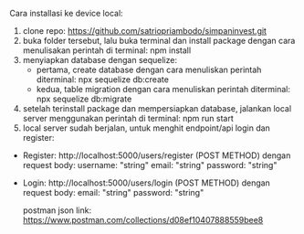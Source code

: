 Cara installasi ke device local:

1. clone repo: https://github.com/satriopriambodo/simpaninvest.git
2. buka folder tersebut, lalu buka terminal dan install package dengan cara menulisakan perintah di terminal: npm install
3. menyiapkan database dengan sequelize:
   - pertama, create database dengan cara menuliskan perintah diterminal: npx sequelize db:create
   - kedua, table migration dengan cara menuliskan perintah diterminal: npx sequelize db:migrate
4. setelah terinstall package dan mempersiapkan database, jalankan local server menggunakan perintah di terminal: npm run start
5. local server sudah berjalan, untuk menghit endpoint/api login dan register:

- Register: http://localhost:5000/users/register (POST METHOD)
  dengan request body:
  username: "string"
  email: "string"
  password: "string"
- Login: http://localhost:5000/users/login (POST METHOD)
  dengan request body:
  email: "string"
  password: "string"

  postman json link: https://www.postman.com/collections/d08ef10407888559bee8

